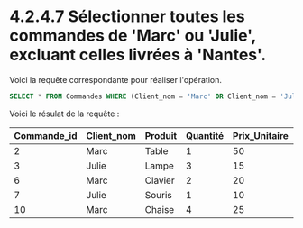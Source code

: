 # 4.2.4.7 Sélectionner toutes les commandes de 'Marc' ou 'Julie', excluant celles livrées à 'Nantes'.

Voici la requête correspondante pour réaliser l'opération.

```sql
SELECT * FROM Commandes WHERE (Client_nom = 'Marc' OR Client_nom = 'Julie') AND Ville_livraison != 'Nantes';
```

Voici le résulat de la requête :

| Commande_id | Client_nom | Produit | Quantité | Prix_Unitaire | Date_commande | Ville_livraison | Catégorie_produit |
| ----------- | ---------- | ------- | -------- | ------------- | ------------- | --------------- | ----------------- |
| 2           | Marc       | Table   | 1        | 50            | 2023-05-15    | Lyon            | Mobilier          |
| 3           | Julie      | Lampe   | 3        | 15            | 2023-04-18    | Paris           | Éclairage         |
| 6           | Marc       | Clavier | 2        | 20            | 2023-07-19    | Lyon            | Électronique      |
| 7           | Julie      | Souris  | 1        | 10            | 2023-08-05    | Paris           | Électronique      |
| 10          | Marc       | Chaise  | 4        | 25            | 2023-11-12    | Lyon            | Mobilier          |
